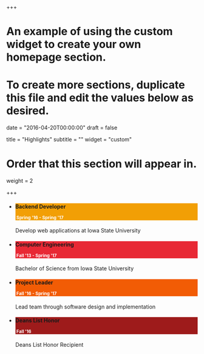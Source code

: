 +++
# An example of using the custom widget to create your own homepage section.
# To create more sections, duplicate this file and edit the values below as desired.

date = "2016-04-20T00:00:00"
draft = false

title = "Highlights"
subtitle = ""
widget = "custom"

# Order that this section will appear in.
weight = 2

+++
<style>
.text-muted{
    color: white;
}
</style>
<ul class="timeline ">
    <li id="web_dev">
      <div class="timeline-badge" style="background-color: #F29F05"><i class="fa fa-server" aria-hidden="true"></i></div>
      <div class="timeline-panel">
        <div class="timeline-heading" style="background-color: #F29F05">
          <h4 class="timeline-title">Backend Developer
            <p><small class="text-muted"><i class="glyphicon glyphicon-time"></i>&nbsp;Spring '16 - Spring '17</small></p>
          </h4>
        </div>
        <div class="timeline-body">
          <p>Develop web applications at Iowa State University</p>
        </div>
      </div>
    </li>
    <li class="timeline-inverted" id="college">
    <div class="timeline-badge" style="background-color:#E82935;"><i class="fa fa-graduation-cap" aria-hidden="true"></i></div>
      <div class="timeline-panel">
        <div class="timeline-heading" style="background-color: #E82935">
          <h4 class="timeline-title">Computer Engineering
            <p><small class="text-muted"><i class="glyphicon glyphicon-time"></i>&nbsp;Fall '13 - Spring '17</small></p>
          </h4>
        </div>
        <div class="timeline-body">
          <p>Bachelor of Science from Iowa State University</p>
        </div>
      </div>
    </li>
    <li id="leader">
      <div class="timeline-badge" style="background-color:#F25C05;"><i class="fa fa-group" aria-hidden="true"></i></div>
      <div class="timeline-panel">
        <div class="timeline-heading" style="background-color:#F25C05">
          <h4 class="timeline-title">Project Leader
            <p><small class="text-muted"><i class="glyphicon glyphicon-time"></i>&nbsp;Fall '16 - Spring '17</small></p>
          </h4>
        </div>
        <div class="timeline-body">
          <p>Lead team through software design and implementation</p>
        </div>
      </div>
    </li>
    <li class="timeline-inverted" id="honor">
      <div class="timeline-badge" style="background-color:#9E1B1B"><i class="fa fa-trophy" aria-hidden="true"></i></div>
      <div class="timeline-panel">
        <div class="timeline-heading" style="background-color: #9E1B1B">
          <h4 class="timeline-title">Deans List Honor
            <p><small class="text-muted"><i class="glyphicon glyphicon-time"></i>&nbsp;Fall '16</small></p>
          </h4>
        </div>
        <div class="timeline-body">
          <p>Deans List Honor Recipient</p>
        </div>
      </div>
    </li>
</ul>

<script>
$(document).ready(function(){
    $(window).scroll(function() {
        if($( "#web_dev" ).isInViewport().length > 0){
            $( "#web_dev" ).addClass( "animated flipInX" );
        }
        if($( "#honor" ).isInViewport().length > 0){
            $( "#honor" ).addClass( "animated flipInX" );
        }
        if($( "#leader" ).isInViewport().length > 0){
            $( "#leader" ).addClass( "animated flipInX" );
        }
        if($( "#college" ).isInViewport().length > 0){
            $( "#college" ).addClass( "animated flipInX" );
        }
    });
});
</script>